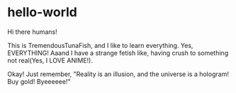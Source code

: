 # hello-world


Hi there humans!

This is TremendousTunaFish, and I like to learn everything. Yes, EVERYTHING!
Aaand I have a strange fetish like, having crush to something not real(Yes, I LOVE ANIME!).

Okay! Just remember, "Reality is an illusion, and the universe is a hologram! Buy gold! Byeeeeee!"
